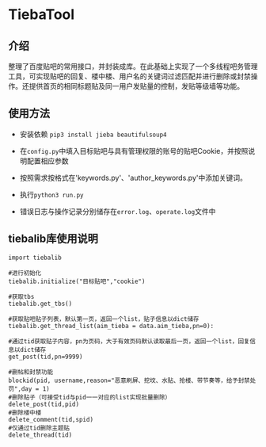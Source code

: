 # TiebaTool
## 介绍
整理了百度贴吧的常用接口，并封装成库。在此基础上实现了一个多线程吧务管理工具，可实现贴吧的回复、楼中楼、用户名的关键词过滤匹配并进行删除或封禁操作。还提供首页的相同标题贴及同一用户发贴量的控制，发贴等级墙等功能。

## 使用方法
* 安装依赖 `pip3 install jieba beautifulsoup4`

* 在`config.py`中填入目标贴吧与具有管理权限的账号的贴吧Cookie，并按照说明配置相应参数

* 按照需求按格式在'keywords.py'、'author_keywords.py'中添加关键词。

* 执行`python3 run.py`

* 错误日志与操作记录分别储存在`error.log`、`operate.log`文件中

## tiebalib库使用说明
```
import tiebalib

#进行初始化
tiebalib.initialize("目标贴吧","cookie")

#获取tbs
tiebalib.get_tbs()

#获取贴吧贴子列表，默认第一页，返回一个list，贴子信息以dict储存
tiebalib.get_thread_list(aim_tieba = data.aim_tieba,pn=0):

#通过tid获取贴子内容，pn为页码，大于有效页码默认读取最后一页，返回一个list，回复信息以dict储存
get_post(tid,pn=9999)

#删帖和封禁功能
blockid(pid, username,reason="恶意刷屏、挖坟、水贴、抢楼、带节奏等，给予封禁处罚",day = 1)
#删除贴子（可接受tid与pid一一对应的list实现批量删除）
delete_post(tid,pid)
#删除楼中楼
delete_comment(tid,spid)
#仅通过tid删除主题贴
delete_thread(tid)
```
